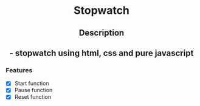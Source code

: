 <h1 align='center'>Stopwatch</h2>

<h2 align='center'>Description<h2>
<p align='center'>- stopwatch using html, css and pure javascript</p>
  
### Features
-[x] Start function<br>
-[x] Pause function<br>
-[x] Reset function<br>
